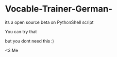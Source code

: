 # Vocable-Trainer-German-
its a open source beta on PythonShell script

You can try that 

but you dont need this :)

<3 Me
